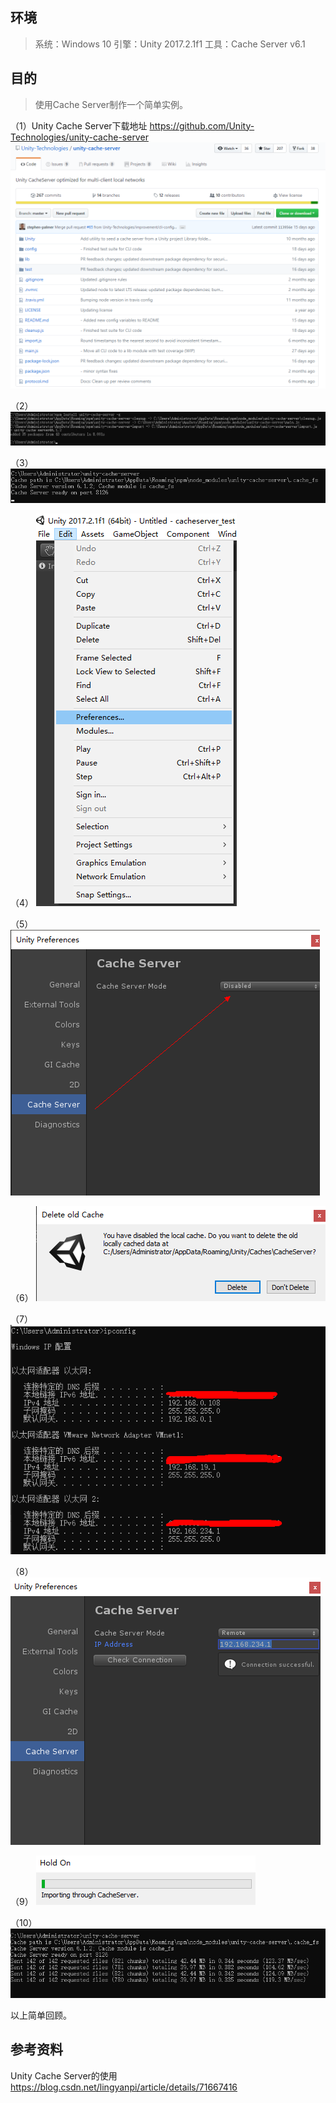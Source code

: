 ## 环境
> 系统：Windows 10
> 引擎：Unity 2017.2.1f1
> 工具：Cache Server v6.1

## 目的
> 使用Cache Server制作一个简单实例。

（1）Unity Cache Server下载地址
https://github.com/Unity-Technologies/unity-cache-server
 ![pic](.\pic\101.png)

（2）
 ![pic](.\pic\102.png)

（3）
 ![pic](.\pic\103.png)

（4）
 ![pic](.\pic\104.png)

（5）
 ![pic](.\pic\105.png)

（6）
 ![pic](.\pic\106.png)

（7）
 ![pic](.\pic\107.png)

（8）
 ![pic](.\pic\108.png)

（9）
 ![pic](.\pic\109.png)

（10）
 ![pic](.\pic\110.png)

以上简单回顾。

## 参考资料

Unity Cache Server的使用
https://blog.csdn.net/lingyanpi/article/details/71667416
